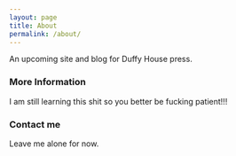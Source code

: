 ```yaml
---
layout: page
title: About
permalink: /about/
---
```


An upcoming site and blog for Duffy House press.

### More Information

I am still learning this shit so you better be fucking patient!!!

### Contact me
Leave me alone for now.
